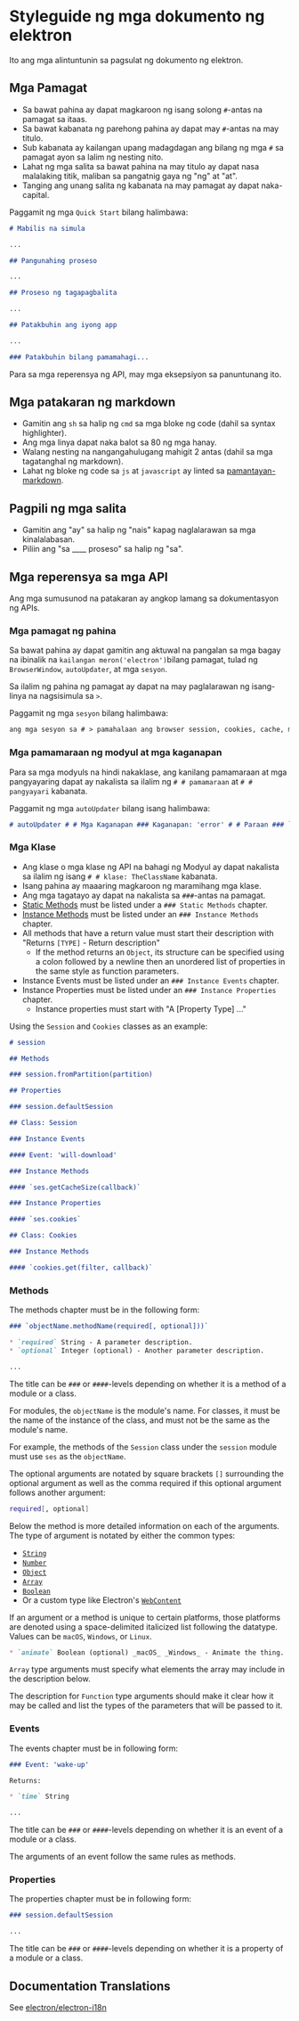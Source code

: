 # Styleguide ng mga dokumento ng elektron

Ito ang mga alintuntunin sa pagsulat ng dokumento ng elektron.

## Mga Pamagat

* Sa bawat pahina ay dapat magkaroon ng isang solong `#`-antas na pamagat sa itaas.
* Sa bawat kabanata ng parehong pahina ay dapat may `#`-antas na may titulo.
* Sub kabanata ay kailangan upang madagdagan ang bilang ng mga `#` sa pamagat ayon sa lalim ng nesting nito.
* Lahat ng mga salita sa bawat pahina na may titulo ay dapat nasa malalaking titik, maliban sa pangatnig gaya ng "ng" at "at".
* Tanging ang unang salita ng kabanata na may pamagat ay dapat naka-capital.

Paggamit ng mga `Quick Start` bilang halimbawa:

```markdown
# Mabilis na simula

...

## Pangunahing proseso

...

## Proseso ng tagapagbalita

...

## Patakbuhin ang iyong app

...

### Patakbuhin bilang pamamahagi...
```

Para sa mga reperensya ng API, may mga eksepsiyon sa panuntunang ito.

## Mga patakaran ng markdown

* Gamitin ang `sh` sa halip ng `cmd` sa mga bloke ng code (dahil sa syntax highlighter).
* Ang mga linya dapat naka balot sa 80 ng mga hanay.
* Walang nesting na nangangahulugang mahigit 2 antas (dahil sa mga tagatanghal ng markdown).
* Lahat ng bloke ng code sa `js` at `javascript` ay linted sa [pamantayan-markdown](http://npm.im/standard-markdown).

## Pagpili ng mga salita

* Gamitin ang "ay" sa halip ng "nais" kapag naglalarawan sa mga kinalalabasan.
* Piliin ang "sa ____ proseso" sa halip ng "sa".

## Mga reperensya sa mga API

Ang mga sumusunod na patakaran ay angkop lamang sa dokumentasyon ng APIs.

### Mga pamagat ng pahina

Sa bawat pahina ay dapat gamitin ang aktuwal na pangalan sa mga bagay na ibinalik na `kailangan meron('electron')`bilang pamagat, tulad ng `BrowserWindow`, `autoUpdater`, at mga `sesyon`.

Sa ilalim ng pahina ng pamagat ay dapat na may paglalarawan ng isang-linya na nagsisimula sa `>`.

Paggamit ng mga `sesyon` bilang halimbawa:

```markdown
ang mga sesyon sa # > pamahalaan ang browser session, cookies, cache, mga setting ng proxy, atbp.
```

### Mga pamamaraan ng modyul at mga kaganapan

Para sa mga modyuls na hindi nakaklase, ang kanilang pamamaraan at mga pangyayaring dapat ay nakalista sa ilalim ng `# # pamamaraan` at `# # pangyayari` kabanata.

Paggamit ng mga `autoUpdater` bilang isang halimbawa:

```markdown
# autoUpdater # # Mga Kaganapan ### Kaganapan: 'error' # # Paraan ### `autoUpdater.setFeedURL (url [, requestHeaders])`
```

### Mga Klase

* Ang klase o mga klase ng API na bahagi ng Modyul ay dapat nakalista sa ilalim ng isang `# # klase: TheClassName` kabanata.
* Isang pahina ay maaaring magkaroon ng maramihang mga klase.
* Ang mga tagatayo ay dapat na nakalista sa ` ### `-antas na pamagat.
* [Static Methods](https://developer.mozilla.org/en-US/docs/Web/JavaScript/Reference/Classes/static) must be listed under a `### Static Methods` chapter.
* [Instance Methods](https://developer.mozilla.org/en-US/docs/Web/JavaScript/Reference/Classes#Prototype_methods) must be listed under an `### Instance Methods` chapter.
* All methods that have a return value must start their description with "Returns `[TYPE]` - Return description" 
  * If the method returns an `Object`, its structure can be specified using a colon followed by a newline then an unordered list of properties in the same style as function parameters.
* Instance Events must be listed under an `### Instance Events` chapter.
* Instance Properties must be listed under an `### Instance Properties` chapter. 
  * Instance properties must start with "A [Property Type] ..."

Using the `Session` and `Cookies` classes as an example:

```markdown
# session

## Methods

### session.fromPartition(partition)

## Properties

### session.defaultSession

## Class: Session

### Instance Events

#### Event: 'will-download'

### Instance Methods

#### `ses.getCacheSize(callback)`

### Instance Properties

#### `ses.cookies`

## Class: Cookies

### Instance Methods

#### `cookies.get(filter, callback)`
```

### Methods

The methods chapter must be in the following form:

```markdown
### `objectName.methodName(required[, optional]))`

* `required` String - A parameter description.
* `optional` Integer (optional) - Another parameter description.

...
```

The title can be `###` or `####`-levels depending on whether it is a method of a module or a class.

For modules, the `objectName` is the module's name. For classes, it must be the name of the instance of the class, and must not be the same as the module's name.

For example, the methods of the `Session` class under the `session` module must use `ses` as the `objectName`.

The optional arguments are notated by square brackets `[]` surrounding the optional argument as well as the comma required if this optional argument follows another argument:

```sh
required[, optional]
```

Below the method is more detailed information on each of the arguments. The type of argument is notated by either the common types:

* [`String`](https://developer.mozilla.org/en-US/docs/Web/JavaScript/Reference/Global_Objects/String)
* [`Number`](https://developer.mozilla.org/en-US/docs/Web/JavaScript/Reference/Global_Objects/Number)
* [`Object`](https://developer.mozilla.org/en-US/docs/Web/JavaScript/Reference/Global_Objects/Object)
* [`Array`](https://developer.mozilla.org/en-US/docs/Web/JavaScript/Reference/Global_Objects/Array)
* [`Boolean`](https://developer.mozilla.org/en-US/docs/Web/JavaScript/Reference/Global_Objects/Boolean)
* Or a custom type like Electron's [`WebContent`](api/web-contents.md)

If an argument or a method is unique to certain platforms, those platforms are denoted using a space-delimited italicized list following the datatype. Values can be `macOS`, `Windows`, or `Linux`.

```markdown
* `animate` Boolean (optional) _macOS_ _Windows_ - Animate the thing.
```

`Array` type arguments must specify what elements the array may include in the description below.

The description for `Function` type arguments should make it clear how it may be called and list the types of the parameters that will be passed to it.

### Events

The events chapter must be in following form:

```markdown
### Event: 'wake-up'

Returns:

* `time` String

...
```

The title can be `###` or `####`-levels depending on whether it is an event of a module or a class.

The arguments of an event follow the same rules as methods.

### Properties

The properties chapter must be in following form:

```markdown
### session.defaultSession

...
```

The title can be `###` or `####`-levels depending on whether it is a property of a module or a class.

## Documentation Translations

See [electron/electron-i18n](https://github.com/electron/electron-i18n#readme)